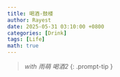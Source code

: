 ```yaml
---
title: 喝酒-鼓楼
author: Rayest
date: 2025-05-31 03:10:00 +0800
categories: [Drink]
tags: [Life]
math: true
---
```


> *with 雨萌 喝酒2*
{: .prompt-tip }
